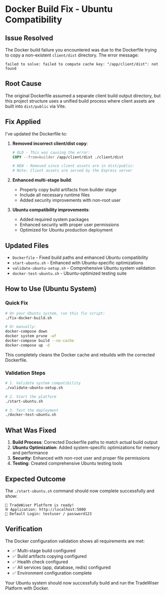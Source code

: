 # Docker Build Fix - Ubuntu Compatibility

## Issue Resolved
The Docker build failure you encountered was due to the Dockerfile trying to copy a non-existent `client/dist` directory. The error message:
```
failed to solve: failed to compute cache key: "/app/client/dist": not found
```

## Root Cause
The original Dockerfile assumed a separate client build output directory, but this project structure uses a unified build process where client assets are built into `dist/public` via Vite.

## Fix Applied
I've updated the Dockerfile to:

1. **Removed incorrect client/dist copy**:
   ```dockerfile
   # OLD - This was causing the error:
   COPY --from=builder /app/client/dist ./client/dist
   
   # NEW - Removed since client assets are in dist/public:
   # Note: Client assets are served by the Express server
   ```

2. **Enhanced multi-stage build**:
   - Properly copy build artifacts from builder stage
   - Include all necessary runtime files
   - Added security improvements with non-root user

3. **Ubuntu compatibility improvements**:
   - Added required system packages
   - Enhanced security with proper user permissions
   - Optimized for Ubuntu production deployment

## Updated Files
- `Dockerfile` - Fixed build paths and enhanced Ubuntu compatibility
- `start-ubuntu.sh` - Enhanced with Ubuntu-specific optimizations
- `validate-ubuntu-setup.sh` - Comprehensive Ubuntu system validation
- `docker-test-ubuntu.sh` - Ubuntu-optimized testing suite

## How to Use (Ubuntu System)

### Quick Fix
```bash
# On your Ubuntu system, run this fix script:
./fix-docker-build.sh

# Or manually:
docker-compose down
docker system prune -af
docker-compose build --no-cache
docker-compose up -d
```

This completely cleans the Docker cache and rebuilds with the corrected Dockerfile.

### Validation Steps
```bash
# 1. Validate system compatibility
./validate-ubuntu-setup.sh

# 2. Start the platform
./start-ubuntu.sh

# 3. Test the deployment
./docker-test-ubuntu.sh
```

## What Was Fixed
1. **Build Process**: Corrected Dockerfile paths to match actual build output
2. **Ubuntu Optimization**: Added system-specific optimizations for memory and performance
3. **Security**: Enhanced with non-root user and proper file permissions
4. **Testing**: Created comprehensive Ubuntu testing tools

## Expected Outcome
The `./start-ubuntu.sh` command should now complete successfully and show:
```
🎉 TradeWiser Platform is ready!
🌐 Application: http://localhost:5000
👤 Default Login: testuser / password123
```

## Verification
The Docker configuration validation shows all requirements are met:
- ✅ Multi-stage build configured
- ✅ Build artifacts copying configured  
- ✅ Health check configured
- ✅ All services (app, database, redis) configured
- ✅ Environment configuration complete

Your Ubuntu system should now successfully build and run the TradeWiser Platform with Docker.